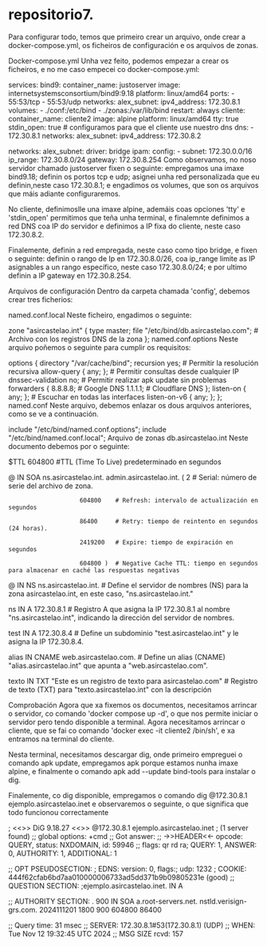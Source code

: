 # repositorio7.
Para configurar todo, temos que primeiro crear un arquivo, onde crear a docker-compose.yml, os ficheiros de configuración e os arquivos de zonas.

Docker-compose.yml
Unha vez feito, podemos empezar a crear os ficheiros, e no me caso empecei co docker-compose.yml:

services:
  bind9:
    container_name: justoserver
    image: internetsystemsconsortium/bind9:9.18
    platform: linux/amd64
    ports:
      - 55:53/tcp
      - 55:53/udp
    networks:
      alex_subnet:
        ipv4_address: 172.30.8.1
    volumes:
      - ./conf:/etc/bind
      - ./zonas:/var/lib/bind
    restart: always
  cliente:
    container_name: cliente2
    image: alpine
    platform: linux/amd64
    tty: true
    stdin_open: true
    # configuramos para que el cliente use nuestro dns
    dns:
      - 172.30.8.1
    networks:
      alex_subnet:
        ipv4_address: 172.30.8.2
        
networks:
  alex_subnet:
    driver: bridge
    ipam:
      config:
        - subnet: 172.30.0.0/16
          ip_range: 172.30.8.0/24
          gateway: 172.30.8.254
Como observamos, no noso servidor chamado justoserver fixen o seguinte: empregamos una imaxe bind9.18; definin os portos tcp e udp; asignei unha red personalizada que eu definin,neste caso 172.30.8.1; e engadimos os volumes, que son os arquivos que máis adiante configuraremos.

No cliente, definimoslle una imaxe alpine, ademáis coas opciones 'tty' e 'stdin_open' permitimos que teña unha terminal, e finalemnte definimos a red DNS coa IP do servidor e definimos a IP fixa do cliente, neste caso 172.30.8.2.

Finalemente, definin a red empregada, neste caso como tipo bridge, e fixen o seguinte: definin o rango de Ip en 172.30.8.0/26, coa ip_range limite as IP asignables a un rango específico, neste caso 172.30.8.0/24; e por ultimo definin a IP gateway en 172.30.8.254.

Arquivos de configuración
Dentro da carpeta chamada 'config', debemos crear tres ficherios:

named.conf.local
Neste ficheiro, engadimos o seguinte:

zone "asircastelao.int" {
    type master;
    file "/etc/bind/db.asircastelao.com";   # Archivo con los registros DNS de la zona
};
named.conf.options
Neste arquivo poñemos o seguinte para cumplir os requisitos:

options {
    directory "/var/cache/bind";
    recursion yes;                      # Permitir la resolución recursiva
    allow-query { any; };               # Permitir consultas desde cualquier IP
    dnssec-validation no;               # Permitir realizar apk update sin problemas
    forwarders {
        8.8.8.8;                        # Google DNS
        1.1.1.1;                        # Cloudflare DNS
    };
    listen-on { any; };                 # Escuchar en todas las interfaces
    listen-on-v6 { any; };
};
named.conf
Neste arquivo, debemos enlazar os dous arquivos anteriores, como se ve a continuación.

include "/etc/bind/named.conf.options";
include "/etc/bind/named.conf.local";
Arquivo de zonas
db.asircastelao.int
Neste documento debemos por o seguinte:

$TTL    604800              #TTL (Time To Live) predeterminado en segundos

@       IN      SOA     ns.asircastelao.int. admin.asircastelao.int. (
                        2         # Serial: número de serie del archivo de zona.

                        604800    # Refresh: intervalo de actualización en segundos 

                        86400     # Retry: tiempo de reintento en segundos (24 horas).

                        2419200   # Expire: tiempo de expiración en segundos 

                        604800 )  # Negative Cache TTL: tiempo en segundos para almacenar en caché las respuestas negativas

@       IN      NS      ns.asircastelao.int.
                            # Define el servidor de nombres (NS) para la zona asircastelao.int, en este caso, "ns.asircastelao.int."

ns       IN      A       172.30.8.1
                            # Registro A que asigna la IP 172.30.8.1 al nombre "ns.asircastelao.int", indicando la dirección del servidor de nombres.

test    IN      A       172.30.8.4
                            # Define un subdominio "test.asircastelao.int" y le asigna la IP 172.30.8.4.

alias   IN      CNAME   web.asircastelao.com.
                            # Define un alias (CNAME) "alias.asircastelao.int" que apunta a "web.asircastelao.com".

texto       IN      TXT     "Este es un registro de texto para asircastelao.com"
                            # Registro de texto (TXT) para "texto.asircastelao.int" con la descripción

Comprobación
Agora que xa fixemos os documentos, necesitamos arrincar o servidor, co comando 'docker compose up -d', o que nos permite iniciar o servidor pero tendo disponible a terminal. Agora necesitamos arrincar o cliente, que se fai co comando 'docker exec -it cliente2 /bin/sh', e xa entramos na terminal do cliente.

Nesta terminal, necesitamos descargar dig, onde primeiro empreguei o comando apk update, empregamos apk porque estamos nunha imaxe alpine, e finalmente o comando apk add --update bind-tools para instalar o dig.

Finalemente, co dig disponible, empregamos o comando dig @172.30.8.1 ejemplo.asircastelao.inet e observaremos o seguinte, o que significa que todo funcionou correctamente

; <<>> DiG 9.18.27 <<>> @172.30.8.1 ejemplo.asircastelao.inet
; (1 server found)
;; global options: +cmd
;; Got answer:
;; ->>HEADER<<- opcode: QUERY, status: NXDOMAIN, id: 59946
;; flags: qr rd ra; QUERY: 1, ANSWER: 0, AUTHORITY: 1, ADDITIONAL: 1

;; OPT PSEUDOSECTION:
; EDNS: version: 0, flags:; udp: 1232
; COOKIE: 444f62cfab6bd7aa010000006733ad5dd371b9b09805231e (good)
;; QUESTION SECTION:
;ejemplo.asircastelao.inet.	IN	A

;; AUTHORITY SECTION:
.			900	IN	SOA	a.root-servers.net. nstld.verisign-grs.com. 2024111201 1800 900 604800 86400

;; Query time: 31 msec
;; SERVER: 172.30.8.1#53(172.30.8.1) (UDP)
;; WHEN: Tue Nov 12 19:32:45 UTC 2024
;; MSG SIZE  rcvd: 157
